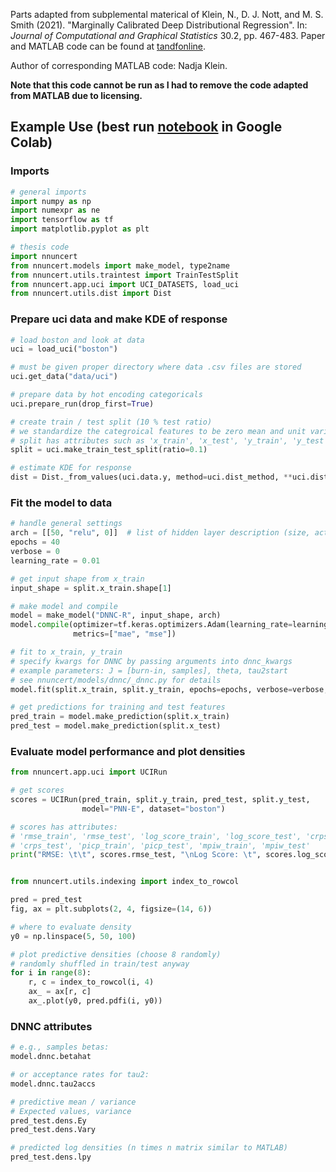 Parts adapted from subplemental materical of Klein, N., D. J. Nott, and M. S. Smith (2021). "Marginally Calibrated Deep Distributional Regression".
In: *Journal of Computational and Graphical Statistics* 30.2, pp. 467-483.
Paper and MATLAB code can be found at [tandfonline](https://www.tandfonline.com/doi/abs/10.1080/10618600.2020.1807996).

Author of corresponding MATLAB code: Nadja Klein.

**Note that this code cannot be run as I had to remove the code adapted from MATLAB due to licensing.**

## Example Use (best run [notebook](../../../notebooks/DNNC_uci.ipynb) in Google Colab)
### Imports
```python
# general imports
import numpy as np
import numexpr as ne
import tensorflow as tf
import matplotlib.pyplot as plt

# thesis code
import nnuncert
from nnuncert.models import make_model, type2name
from nnuncert.utils.traintest import TrainTestSplit
from nnuncert.app.uci import UCI_DATASETS, load_uci
from nnuncert.utils.dist import Dist
```

### Prepare uci data and make KDE of response
```python
# load boston and look at data
uci = load_uci("boston")

# must be given proper directory where data .csv files are stored
uci.get_data("data/uci")

# prepare data by hot encoding categoricals
uci.prepare_run(drop_first=True)

# create train / test split (10 % test ratio)
# we standardize the categroical features to be zero mean and unit variance
# split has attributes such as 'x_train', 'x_test', 'y_train', 'y_test'
split = uci.make_train_test_split(ratio=0.1)

# estimate KDE for response
dist = Dist._from_values(uci.data.y, method=uci.dist_method, **uci.dist_kwargs)
```

### Fit the model to data
```python
# handle general settings
arch = [[50, "relu", 0]]  # list of hidden layer description (size, act. func, dropout rate)
epochs = 40
verbose = 0
learning_rate = 0.01

# get input shape from x_train
input_shape = split.x_train.shape[1]

# make model and compile
model = make_model("DNNC-R", input_shape, arch)
model.compile(optimizer=tf.keras.optimizers.Adam(learning_rate=learning_rate),
              metrics=["mae", "mse"])

# fit to x_train, y_train
# specify kwargs for DNNC by passing arguments into dnnc_kwargs
# example parameters: J = [burn-in, samples], theta, tau2start
# see nnuncert/models/dnnc/_dnnc.py for details
model.fit(split.x_train, split.y_train, epochs=epochs, verbose=verbose, dist=dist, dnnc_kwargs={})

# get predictions for training and test features
pred_train = model.make_prediction(split.x_train)
pred_test = model.make_prediction(split.x_test)
```

### Evaluate model performance and plot densities
```python
from nnuncert.app.uci import UCIRun

# get scores
scores = UCIRun(pred_train, split.y_train, pred_test, split.y_test,
                model="PNN-E", dataset="boston")

# scores has attributes:
# 'rmse_train', 'rmse_test', 'log_score_train', 'log_score_test', 'crps_train',
# 'crps_test', 'picp_train', 'picp_test', 'mpiw_train', 'mpiw_test'
print("RMSE: \t\t", scores.rmse_test, "\nLog Score: \t", scores.log_score_test)


from nnuncert.utils.indexing import index_to_rowcol

pred = pred_test
fig, ax = plt.subplots(2, 4, figsize=(14, 6))

# where to evaluate density
y0 = np.linspace(5, 50, 100)

# plot predictive densities (choose 8 randomly)
# randomly shuffled in train/test anyway
for i in range(8):
    r, c = index_to_rowcol(i, 4)
    ax_ = ax[r, c]
    ax_.plot(y0, pred.pdfi(i, y0))
```

### DNNC attributes
```python
# e.g., samples betas:
model.dnnc.betahat

# or acceptance rates for tau2:
model.dnnc.tau2accs

# predictive mean / variance
# Expected values, variance
pred_test.dens.Ey
pred_test.dens.Vary

# predicted log densities (n times n matrix similar to MATLAB)
pred_test.dens.lpy
```
